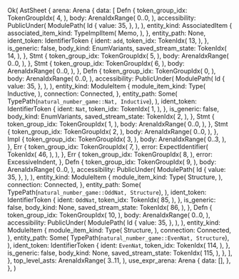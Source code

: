 Ok(
    AstSheet {
        arena: Arena {
            data: [
                Defn {
                    token_group_idx: TokenGroupIdx(
                        4,
                    ),
                    body: ArenaIdxRange(
                        0..0,
                    ),
                    accessibility: PublicUnder(
                        ModulePath(
                            Id {
                                value: 35,
                            },
                        ),
                    ),
                    entity_kind: AssociatedItem {
                        associated_item_kind: TypeImplItem(
                            Memo,
                        ),
                    },
                    entity_path: None,
                    ident_token: IdentifierToken {
                        ident: `add`,
                        token_idx: TokenIdx(
                            13,
                        ),
                    },
                    is_generic: false,
                    body_kind: EnumVariants,
                    saved_stream_state: TokenIdx(
                        14,
                    ),
                },
                Stmt {
                    token_group_idx: TokenGroupIdx(
                        5,
                    ),
                    body: ArenaIdxRange(
                        0..0,
                    ),
                },
                Stmt {
                    token_group_idx: TokenGroupIdx(
                        6,
                    ),
                    body: ArenaIdxRange(
                        0..0,
                    ),
                },
                Defn {
                    token_group_idx: TokenGroupIdx(
                        0,
                    ),
                    body: ArenaIdxRange(
                        0..0,
                    ),
                    accessibility: PublicUnder(
                        ModulePath(
                            Id {
                                value: 35,
                            },
                        ),
                    ),
                    entity_kind: ModuleItem {
                        module_item_kind: Type(
                            Inductive,
                        ),
                        connection: Connected,
                    },
                    entity_path: Some(
                        TypePath(`natural_number_game::Nat, Inductive`),
                    ),
                    ident_token: IdentifierToken {
                        ident: `Nat`,
                        token_idx: TokenIdx(
                            1,
                        ),
                    },
                    is_generic: false,
                    body_kind: EnumVariants,
                    saved_stream_state: TokenIdx(
                        2,
                    ),
                },
                Stmt {
                    token_group_idx: TokenGroupIdx(
                        1,
                    ),
                    body: ArenaIdxRange(
                        0..0,
                    ),
                },
                Stmt {
                    token_group_idx: TokenGroupIdx(
                        2,
                    ),
                    body: ArenaIdxRange(
                        0..0,
                    ),
                },
                Impl {
                    token_group_idx: TokenGroupIdx(
                        3,
                    ),
                    body: ArenaIdxRange(
                        0..3,
                    ),
                },
                Err {
                    token_group_idx: TokenGroupIdx(
                        7,
                    ),
                    error: ExpectIdentifier(
                        TokenIdx(
                            46,
                        ),
                    ),
                },
                Err {
                    token_group_idx: TokenGroupIdx(
                        8,
                    ),
                    error: ExcessiveIndent,
                },
                Defn {
                    token_group_idx: TokenGroupIdx(
                        9,
                    ),
                    body: ArenaIdxRange(
                        0..0,
                    ),
                    accessibility: PublicUnder(
                        ModulePath(
                            Id {
                                value: 35,
                            },
                        ),
                    ),
                    entity_kind: ModuleItem {
                        module_item_kind: Type(
                            Structure,
                        ),
                        connection: Connected,
                    },
                    entity_path: Some(
                        TypePath(`natural_number_game::OddNat, Structure`),
                    ),
                    ident_token: IdentifierToken {
                        ident: `OddNat`,
                        token_idx: TokenIdx(
                            85,
                        ),
                    },
                    is_generic: false,
                    body_kind: None,
                    saved_stream_state: TokenIdx(
                        86,
                    ),
                },
                Defn {
                    token_group_idx: TokenGroupIdx(
                        10,
                    ),
                    body: ArenaIdxRange(
                        0..0,
                    ),
                    accessibility: PublicUnder(
                        ModulePath(
                            Id {
                                value: 35,
                            },
                        ),
                    ),
                    entity_kind: ModuleItem {
                        module_item_kind: Type(
                            Structure,
                        ),
                        connection: Connected,
                    },
                    entity_path: Some(
                        TypePath(`natural_number_game::EvenNat, Structure`),
                    ),
                    ident_token: IdentifierToken {
                        ident: `EvenNat`,
                        token_idx: TokenIdx(
                            114,
                        ),
                    },
                    is_generic: false,
                    body_kind: None,
                    saved_stream_state: TokenIdx(
                        115,
                    ),
                },
            ],
        },
        top_level_asts: ArenaIdxRange(
            3..11,
        ),
        use_expr_arena: Arena {
            data: [],
        },
    },
)